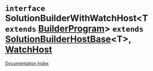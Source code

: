 # `interface` SolutionBuilderWithWatchHost\<T `extends` [BuilderProgram](../private.interface.BuilderProgram/README.md)> `extends` [SolutionBuilderHostBase](../private.interface.SolutionBuilderHostBase/README.md)\<T>, [WatchHost](../private.interface.WatchHost/README.md)

[Documentation Index](../README.md)

